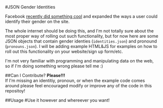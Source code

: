 #JSON Gender Identities

Facebook <a href = "http://abcnews.go.com/blogs/headlines/2014/02/heres-a-list-of-58-gender-options-for-facebook-users/">recently did something cool</a> and expanded the ways a user could identify their gender on the site.

The whole internet should be doing this, and I'm not totally sure about the most proper way of rolling out such functionality, but for now here are some JSON objects that contain gender identies (`identities.json`) and pronound (`pronouns.json`). I will be adding example HTML&JS for examples on how to roll out this functionality on your website/sign up form/etc.

I'm not very familiar with programming and manipulating data on the web, so if I'm doing something wrong please tell me :)

##Can I Contribute?
**Please!!!**<br>
If I'm missing an identitiy, pronoun, or when the example code comes around please feel encouraged modify or improve any of the code in this repositoy!

##Usage
#Use it however and whereever you want!
